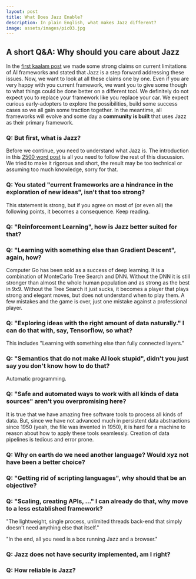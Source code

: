 ```yaml
---
layout: post
title: What Does Jazz Enable?
description: In plain English, what makes Jazz different?
image: assets/images/pic03.jpg
---
```


<h2>A short Q&A: Why should you care about Jazz</h2>

In the [first kaalam post](https://kaalam.github.io/kaalam/2018/02/04/why_jazz.html) we made some strong claims on current
limitations of AI frameworks and stated that Jazz is a step forward addressing these issues. Now, we want to look at all these claims
one by one. Even if you are very happy with you current framework, we want you to give some though to what things could be done
better on a different tool. We definitely do not expect you to replace your framework like you replace your car. We expect
curious early-adopters to explore the possibilities, build some success cases so we all gain some traction together. In the meantime,
all frameworks will evolve and some day a **community is built** that uses Jazz as their primary framework.

<h3>Q: But first, what is Jazz?</h3>

Before we continue, you need to understand what Jazz is. The introduction in this
[2500 word post](https://kaalam.github.io/jazz_reference/basics_fundamental.html) is all you need to follow the rest of this discussion.
We tried to make it rigorous and short, the result may be too technical or assuming too much knowledge, sorry for that.

<h3>Q: You stated "current frameworks are a hindrance in the exploration of new ideas", isn't that too strong?</h3>

This statement is strong, but if you agree on most of (or even all) the following points, it becomes a consequence. Keep reading.

<h3>Q: "Reinforcement Learning", how is Jazz better suited for that?</h3>

<h3>Q: "Learning with something else than Gradient Descent", again, how?</h3>

Computer Go has been sold as a success of deep learning. It is a combination of MonteCarlo Tree Search and DNN. Without the DNN it is still
stronger than almost the whole human population and as strong as the best in 9x9. Without the Tree Search it just sucks, it becomes
a player that plays strong and elegant moves, but does not understand when to play them. A few mistakes and the game is over, just one
mistake against a professional player.

<h3>Q: "Exploring ideas with the right amount of data naturally." I can do that with, say, Tensorflow, so what?</h3>

This includes "Learning with something else than fully connected layers."

<h3>Q: "Semantics that do not make AI look stupid", didn't you just say you don't know how to do that?</h3>

Automatic programming.

<h3>Q: "Safe and automated ways to work with all kinds of data sources" aren't you overpromising here?</h3>

It is true that we have amazing free software tools to process all kinds of data. But, since we have not advanced much in persistent data abstractions since 1950 (yeah, the file was invented in 1950), it is hard for a machine to reason about how to apply these tools seamlessly. Creation of data pipelines is tedious and error prone.

<h3>Q: Why on earth do we need another language? Would xyz not have been a better choice?</h3>

<h3>Q: "Getting rid of scripting languages", why should that be an objective?</h3>

<h3>Q: "Scaling, creating APIs, ..." I can already do that, why move to a less established framework?</h3>

"The lightweight, single process, unlimited threads back-end that simply doesn't need anything else that itself."

"In the end, all you need is a box running Jazz and a browser."

<h3>Q: Jazz does not have security implemented, am I right?</h3>

<h3>Q: How reliable is Jazz?</h3>
